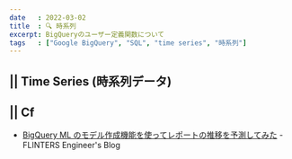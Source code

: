 ```yaml
---
date   : 2022-03-02
title  : 🔍 時系列
excerpt: BigQueryのユーザー定義関数について
tags   : ["Google BigQuery", "SQL", "time series", "時系列"]
---
```


## || Time Series (時系列データ)

## || Cf
- [BigQuery ML のモデル作成機能を使ってレポートの推移を予測してみた](https://labs.septeni.co.jp/entry/2021/08/12/171433) - FLINTERS Engineer's Blog

